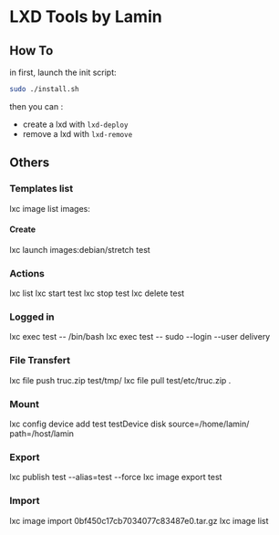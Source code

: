 # LXD Tools by Lamin

## How To

in first, launch the init script:

```bash
sudo ./install.sh
```

then you can :

  * create a lxd with `lxd-deploy`
  * remove a lxd with `lxd-remove`

## Others

### Templates list

lxc image list images:

#### Create

lxc launch images:debian/stretch test

### Actions

lxc list
lxc start test
lxc stop test
lxc delete test

### Logged in

lxc exec test -- /bin/bash
lxc exec test -- sudo --login --user delivery

### File Transfert

lxc file push truc.zip test/tmp/
lxc file pull test/etc/truc.zip .

### Mount

lxc config device add test testDevice disk source=/home/lamin/ path=/host/lamin 

### Export

lxc publish test --alias=test --force
lxc image export test

### Import

lxc image import 0bf450c17cb7034077c83487e0.tar.gz
lxc image list
